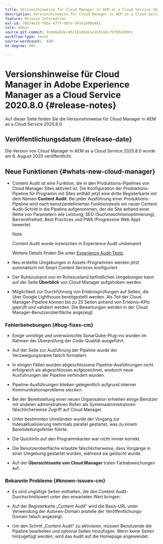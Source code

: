 ```yaml
---
title: Versionshinweise für Cloud Manager in AEM as a Cloud Service 2020.8.0
description: Versionshinweise für Cloud Manager in AEM as a Cloud Service 2020.8.0
feature: Release Information
exl-id: 70674e16-f9ba-4777-98fe-34161e90a481
role: Admin
source-git-commit: 9cde6e63ec452161dbeb1e1bfb10c75f89e2692c
workflow-type: tm+mt
source-wordcount: '426'
ht-degree: 96%

---
```


# Versionshinweise für Cloud Manager in Adobe Experience Manager as a Cloud Service 2020.8.0 {#release-notes}

Auf dieser Seite finden Sie die Versionshinweise für Cloud Manager in AEM as a Cloud Service 2020.8.0.

## Veröffentlichungsdatum {#release-date}

Die Version von Cloud Manager in AEM as a Cloud Service 2020.8.0 wurde am 6. August 2020 veröffentlicht.

## Neue Funktionen {#whats-new-cloud-manager}

* Content Audit ist eine Funktion, die in den Produktions-Pipelines von Cloud Manager Sites aktiviert ist. Die Konfiguration der Produktions-Pipeline für Programm mit Sites enthält jetzt eine dritte Registerkarte mit dem Namen **Content Audit**. Bei jeder Ausführung einer Produktions-Pipeline wird nach benutzerdefinierten Funktionstests ein neuer Content Audit-Schritt in die Pipeline aufgenommen, der die Site anhand einer Reihe von Parametern wie Leistung, SEO (Suchmaschinenoptimierung), Barrierefreiheit, Best Practices und PWA (Progressive Web App) bewertet.


  >[!NOTE]
  >Content Audit wurde inzwischen in Experience Audit umbenannt.

  Weitere Details finden Sie unter [Experience Audit-Tests](/help/implementing/cloud-manager/experience-audit-dashboard.md).

* Neu erstellte Umgebungen in Assets-Programmen werden jetzt automatisch mit Smart Content Services konfiguriert.

* Der Ruhezustand von im Ruhezustand befindlichen Umgebungen kann auf der Seite **Überblick** von Cloud Manager aufgehoben werden.

* Möglichkeit zur Durchführung von Erlebnisprüfungen auf Seiten, die über Google Lighthouse bereitgestellt werden. Als Teil der Cloud Manager-Pipeline können bis zu 25 Seiten anhand von Erlebnis-KPIs geprüft und validiert werden. Die Bewertungen werden in der Cloud Manager-Benutzeroberfläche angezeigt.

### Fehlerbehebungen {#bug-fixes-cm}

* Einige unnötige und unerwünschte SonarQube-Plug-ins wurden im Rahmen der Überprüfung der Code-Qualität ausgeführt.

* Auf der Seite zur Ausführung der Pipeline wurde der Verzweigungsname falsch formatiert.

* In einigen Fällen wurden abgeschlossene Pipeline-Ausführungen nicht erfolgreich als abgeschlossen aufgezeichnet, wodurch neue Ausführungen der Pipeline verhindert wurden.

* Pipeline-Ausführungen blieben gelegentlich aufgrund interner Kommunikationsprobleme *stecken*.

* Bei der Bereitstellung einer neuen Organisation erhielten einige Benutzer mit anderen administrativen Rollen als Systemadministratoren fälschlicherweise Zugriff auf Cloud Manager.

* Unter bestimmten Umständen wurde der Vorgang zur Indexaktualisierung mehrmals parallel gestartet, was zu einem Bereitstellungsfehler führte.

* Die QuickInfo auf den Programmkarten war nicht immer korrekt.

* Die Benutzeroberfläche erlaubte fälschlicherweise, dass Vorgänge in einer Umgebung gestartet wurden, während sie gelöscht wurde.

* Auf der **Übersichtsseite von Cloud Manager** traten Farbabweichungen auf.

### Bekannte Probleme {#known-issues-cm}

* Es sind ungültige Seiten enthalten, die den Content Audit-Durchschnittswert unter den erwarteten Wert bringen.

* Auf der Registerkarte „Content Audit“ wird die Basis-URL unter Verwendung der Autoren-Domain anstelle der Veröffentlichungs-Domain falsch angezeigt.

* Um den Schritt „Content Audit“ zu aktivieren, müssen Benutzende die Pipeline bearbeiten und optional Seiten hinzufügen. Wenn keine Seiten hinzugefügt werden, wird das Audit auf die Homepage angewendet.
